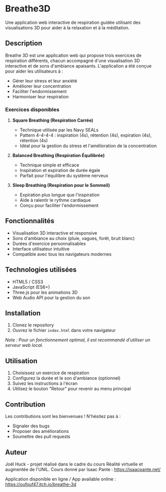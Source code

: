 # Breathe3D

Une application web interactive de respiration guidée utilisant des visualisations 3D pour aider à la relaxation et à la méditation.

## Description

Breathe 3D est une application web qui propose trois exercices de respiration différents, chacun accompagné d'une visualisation 3D interactive et de sons d'ambiance apaisants. L'application a été conçue pour aider les utilisateurs à :

- Gérer leur stress et leur anxiété
- Améliorer leur concentration
- Faciliter l'endormissement
- Harmoniser leur respiration

### Exercices disponibles

1. **Square Breathing (Respiration Carrée)**
   - Technique utilisée par les Navy SEALs
   - Pattern 4-4-4-4 : inspiration (4s), rétention (4s), expiration (4s), rétention (4s)
   - Idéal pour la gestion du stress et l'amélioration de la concentration

2. **Balanced Breathing (Respiration Équilibrée)**
   - Technique simple et efficace
   - Inspiration et expiration de durée égale
   - Parfait pour l'équilibre du système nerveux

3. **Sleep Breathing (Respiration pour le Sommeil)**
   - Expiration plus longue que l'inspiration
   - Aide à ralentir le rythme cardiaque
   - Conçu pour faciliter l'endormissement

## Fonctionnalités

- Visualisation 3D interactive et responsive
- Sons d'ambiance au choix (pluie, vagues, forêt, bruit blanc)
- Durées d'exercice personnalisables
- Interface utilisateur intuitive
- Compatible avec tous les navigateurs modernes

## Technologies utilisées

- HTML5 / CSS3
- JavaScript (ES6+)
- Three.js pour les animations 3D
- Web Audio API pour la gestion du son

## Installation

1. Clonez le repository
2. Ouvrez le fichier `index.html` dans votre navigateur

*Note : Pour un fonctionnement optimal, il est recommandé d'utiliser un serveur web local.*

## Utilisation

1. Choisissez un exercice de respiration
2. Configurez la durée et le son d'ambiance (optionnel)
3. Suivez les instructions à l'écran
4. Utilisez le bouton "Retour" pour revenir au menu principal

## Contribution

Les contributions sont les bienvenues ! N'hésitez pas à :
- Signaler des bugs
- Proposer des améliorations
- Soumettre des pull requests

## Auteur

Joël Huck - projet réalisé dans le cadre du cours Réalité virtuelle et augmentée de l'UNIL. Cours donné par Isaac Pante : https://isaacpante.net/


Application disponible en ligne / App available online : https://oufouf47.itch.io/breathe-3d
